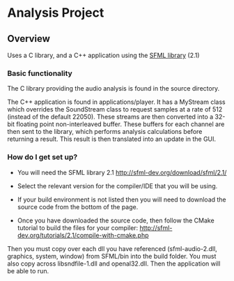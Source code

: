 # Analysis Project #

## Overview ##
Uses a C library, and a C++ application using the [SFML library](http://sfml-dev.org/) (2.1)

### Basic functionality ###
The C library providing the audio analysis is found in the source directory.

The C++ application is found in applications/player. 
It has a MyStream class which overrides the SoundStream class to request samples at a rate of 512 (instead of the default 22050). 
These streams are then converted into a 32-bit floating point non-interleaved buffer. 
These buffers for each channel are then sent to the library, which performs analysis calculations before returning a result. 
This result is then translated into an update in the GUI.

### How do I get set up? ###

* You will need the SFML library 2.1 http://sfml-dev.org/download/sfml/2.1/
* Select the relevant version for the compiler/IDE that you will be using.

* If your build environment is not listed then you will need to download the source code from the bottom of the page.
* Once you have downloaded the source code, then follow the CMake tutorial to build the files for your compiler: 
http://sfml-dev.org/tutorials/2.1/compile-with-cmake.php


Then you must copy over each dll you have referenced (sfml-audio-2.dll, graphics, system, window) from SFML/bin into the build folder.
You must also copy across libsndfile-1.dll and openal32.dll. Then the application will be able to run.